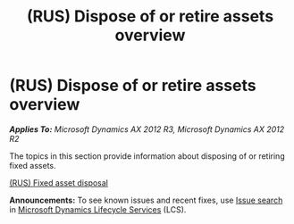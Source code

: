 ﻿---
title: (RUS) Dispose of or retire assets overview
TOCTitle: (RUS) Dispose of or retire assets overview
ms:assetid: 8b4272d3-d7a9-4ee7-a5a2-e171762a4ca2
ms:mtpsurl: https://technet.microsoft.com/en-us/library/JJ678457(v=AX.60)
ms:contentKeyID: 49387686
ms.date: 04/18/2014
mtps_version: v=AX.60
---

# (RUS) Dispose of or retire assets overview 


_**Applies To:** Microsoft Dynamics AX 2012 R3, Microsoft Dynamics AX 2012 R2_

The topics in this section provide information about disposing of or retiring fixed assets.

[(RUS) Fixed asset disposal](rus-fixed-asset-disposal.md)

  
**Announcements:** To see known issues and recent fixes, use [Issue search](http://go.microsoft.com/fwlink/?linkid=389258) in [Microsoft Dynamics Lifecycle Services](http://go.microsoft.com/fwlink/?linkid=306505) (LCS).

